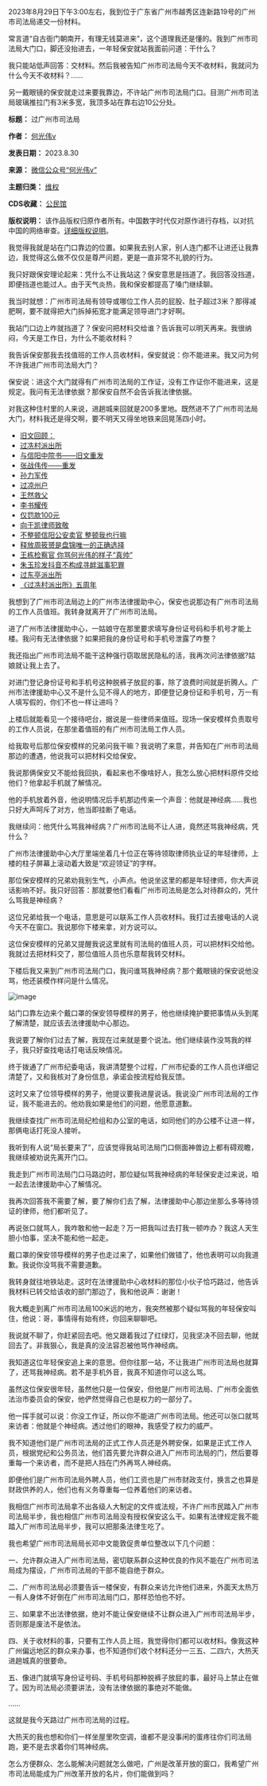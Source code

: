 2023年8月29日下午3:00左右，我到位于广东省广州市越秀区连新路19号的广州市司法局递交一份材料。


常言道“自古衙门朝南开，有理无钱莫进来”，这个道理我还是懂的。我到广州市司法局大门口，脚还没抬进去，一年轻保安就站我面前问道：干什么？


我只能站低声回答：交材料。然后我被告知广州市司法局今天不收材料，我就问为什么今天不收材料？……


另一戴眼镜的保安就走过来要我靠边，不许站广州市司法局门口。目测广州市司法局玻璃推拉门有3米多宽，我顶多站在靠右边10公分处。




**标题：** 过广州市司法局  

**作者：** [何光伟v](https://chinadigitaltimes.net/space/何光伟)  

**发表日期：** 2023.8.30  

**来源：** [微信公众号“何光伟v”](https://web.archive.org/web/https://mp.weixin.qq.com/s/4yLwwxoWcdArUpmsS4mHvw)  

**主题归类：** [维权](https://chinadigitaltimes.net/space/维权)  

**CDS收藏：** [公民馆](https://chinadigitaltimes.net/space/%E5%85%AC%E6%B0%91%E9%A6%86)  

**版权说明：** 该作品版权归原作者所有。中国数字时代仅对原作进行存档，以对抗中国的网络审查。[详细版权说明](https://chinadigitaltimes.net/chinese/copyright)。


我觉得我就是站在门口靠边的位置。如果我去别人家，别人连门都不让进还让我靠边，我觉得这么做不仅仅是尊严问题，更是一直非常不礼貌的行为。


我只好跟保安理论起来：凭什么不让我站这？保安意思是挡道了。我回答没挡道，即便挡道也能过人。由于天气炎热，我和保安都提高了嗓门继续聊。


我当时就想：广州市司法局有领导或哪位工作人员的屁股、肚子超过3米？那得减肥啊，要不就得把大门拆掉拓宽才能满足领导进门才好啊。


我站门口边上咋就挡道了？保安问把材料交给谁？告诉我可以明天再来。我很纳闷，今天是工作日，为什么不能收材料？


我告诉保安那我去找值班的工作人员收材料，保安就说：你不能进来。我又问为何不许我进广州市司法局大门？


保安说：进这个大门就得有广州市司法局的工作证，没有工作证你不能进来，这是规定。我问有无法律依据？那保安自然不会告诉我法律依据。


对我这种住村里的人来说，进趟城来回就是200多里地。既然进不了广州市司法局大门，材料我还是得交啊，要不明天又得坐地铁来回晃荡四小时。


* [旧文回顾：](http://mp.weixin.qq.com/s?__biz=MzUxNTk0NDYzOA==&mid=2247484617&idx=1&sn=971cf919b66adec3fc9160a73a702be0&chksm=f9afbd18ced8340ea2afe830030e73c19ecd3572f44a9b9b96d0939b9eb60f52408ad54c61e9&scene=21#wechat_redirect)
* [过冼村派出所](http://mp.weixin.qq.com/s?__biz=MzUxNTk0NDYzOA==&mid=2247483656&idx=1&sn=751a050fa0a9219ec277b810e852614d&chksm=f9afb8d9ced831cfc87c0d603e22f892a7d3c074411c37a62ad4c2afb7366b66d47200ab7f8d&scene=21#wechat_redirect)
* [与信阳中院书——旧文重发](http://mp.weixin.qq.com/s?__biz=MzUxNTk0NDYzOA==&mid=2247484617&idx=1&sn=971cf919b66adec3fc9160a73a702be0&chksm=f9afbd18ced8340ea2afe830030e73c19ecd3572f44a9b9b96d0939b9eb60f52408ad54c61e9&scene=21#wechat_redirect)
* [张战伟传——重发](http://mp.weixin.qq.com/s?__biz=MzUxNTk0NDYzOA==&mid=2247484767&idx=1&sn=c0e665f8a08ac805da574743db2ee001&chksm=f9afbc8eced83598a5a2e9819e695e55d2a76ef0c6dd3fe6b74c28931b13c6e745fde067f747&scene=21#wechat_redirect)
* [孙力军传](http://mp.weixin.qq.com/s?__biz=MzUxNTk0NDYzOA==&mid=2247484911&idx=1&sn=ad859adedff27b4e09df8a552b3c1303&chksm=f9afbc3eced83528c2d214c048c80a63211617e074af65460570109fb57fec21c9738e0baa46&scene=21#wechat_redirect)
* [过凉州户](http://mp.weixin.qq.com/s?__biz=MzUxNTk0NDYzOA==&mid=2247485015&idx=1&sn=63d5dbe5c385519eaef934b36255101e&chksm=f9afbf86ced83690a5fbf490c1b911844853b3d6f08e72588a325e0946bfcb3335c9d8e7d5d3&scene=21#wechat_redirect)
* [王然救父](http://mp.weixin.qq.com/s?__biz=MzUxNTk0NDYzOA==&mid=2247484522&idx=1&sn=0aea0cb94195ed11ad185000746debe6&chksm=f9afbdbbced834adda13e673f236544ba306c077a133abf9acd0bfdbd1956661fa738bfc5d34&scene=21#wechat_redirect)
* [李书耀传](http://mp.weixin.qq.com/s?__biz=MzUxNTk0NDYzOA==&mid=2247484562&idx=1&sn=80c4a9a9e0eaf2282bafc6813e5e6188&chksm=f9afbd43ced83455572cd4e599340edba802fa944927b473188b69b96f33f9df32965d2cbf30&scene=21#wechat_redirect)
* [仅罚款100元](http://mp.weixin.qq.com/s?__biz=MzUxNTk0NDYzOA==&mid=2247485048&idx=1&sn=9414472b30e8a708ac9769899512be20&chksm=f9afbfa9ced836bf3985097633fb6944dcfa5ee20f756c230b86a40af8b65a8d832f001f6a95&scene=21#wechat_redirect)
* [向于凯律师致敬](http://mp.weixin.qq.com/s?__biz=MzUxNTk0NDYzOA==&mid=2247485042&idx=1&sn=ddecc8d4b9e643e0e29306c7ee4d78d3&chksm=f9afbfa3ced836b5cbb90f503392997b2e969dc8cc1dcbecae0f44e3646ade447c9e23b43d0e&scene=21#wechat_redirect)
* [不整顿信阳公安卖官 整顿我也行嘛](http://mp.weixin.qq.com/s?__biz=MzUxNTk0NDYzOA==&mid=2247484903&idx=1&sn=28fa5018bd1597465275c64056042a50&chksm=f9afbc36ced83520e0e7bfd29cc1da33943af54a8a20fbcb16277dca36f6cd13c84120a7228e&scene=21#wechat_redirect)
* [释放周筱赟是盘锦唯一的正确选择](http://mp.weixin.qq.com/s?__biz=MzUxNTk0NDYzOA==&mid=2247484891&idx=1&sn=b80bf87ddcb87ccdf288bdcfc40b3899&chksm=f9afbc0aced8351cafc5ddfccccad33a7aff9796b96bdf3a678503524d698b5a935e17e55d8c&scene=21#wechat_redirect)
* [王栋检察官 你骂何光伟的样子“真帅”](http://mp.weixin.qq.com/s?__biz=MzUxNTk0NDYzOA==&mid=2247485052&idx=1&sn=96f0d76c4a6d085cdeaf3e97ddc598d1&chksm=f9afbfadced836bbc43c4808aab81add2bb9b0a633adc50580cb677b9b1eff9dc3797c549a0b&scene=21#wechat_redirect)
* [朱玉珍发抖音不构成寻衅滋事犯罪](http://mp.weixin.qq.com/s?__biz=MzUxNTk0NDYzOA==&mid=2247485107&idx=1&sn=db5369661d838c946bad91c699499766&chksm=f9afbf62ced83674922506f0a42f28a149232183032e4cecc087c47642efb2285a5cc6e8a415&scene=21#wechat_redirect)
* [过东亭派出所](http://mp.weixin.qq.com/s?__biz=MzUxNTk0NDYzOA==&mid=2247485146&idx=1&sn=a06fbe7dc11c82ab5a6ec824d8ba989f&chksm=f9afbf0bced8361d8b68852e11a0e0d33fa2d4132681b4654bf27f6372562d4a3643fa292c5d&scene=21#wechat_redirect)
* [《过冼村派出所》五周年](http://mp.weixin.qq.com/s?__biz=MzUxNTk0NDYzOA==&mid=2247485151&idx=1&sn=3994296b8384ea250113aa23db68d9f5&chksm=f9afbf0eced836189a4ab33672f1543260eedef96f8f98037f614c97b7c4187f5698b5651d0f&scene=21#wechat_redirect)


我想到了广州市司法局边上的广州市法律援助中心，保安也说那边有广州市司法局的工作人员值班。我转身就离开了广州市司法局。


进了广州市法律援助中心，一姑娘守在那里要求填写身份证号码和手机号才能上楼。我问有无法律依据？如果把我的身份证号和手机号泄露了咋整？


我还指出广州市司法局不能干这种强行窃取居民隐私的活，我再次问法律依据?姑娘就让我上去了。


对进门登记身份证号和手机号这种脱裤子放屁的事，除了浪费时间就是折腾人。广州市法律援助中心又不是什么见不得人的地方，即便登记身份证和手机号，万一有人填写假的，你们不也一样让进吗？


上楼后就能看见一个接待吧台，据说是一些律师来值班。现场一保安模样负责取号的工作人员说，在那坐着值班的有广州市司法局工作人员。


给我取号后那位保安模样的兄弟问我干嘛？我说明了来意，并告知在广州市司法局那边的遭遇，他说我可以把材料交给保安。


我说那俩保安又不能给我回执，看起来也不像啥好人，我怎么放心把材料原件交给他们？他拿起手机就了解情况。


他的手机放着外音，他说明情况后手机那边传来一个声音：他就是神经病……我也只好大声呵斥了对方，他当即挂断了电话。


我继续问：他凭什么骂我神经病？广州市司法局不让人进，竟然还骂我神经病，凭什么？


广州市法律援助中心大厅里端坐着几十位正在等待领取律师执业证的年轻律师，上楼的柱子屏幕上滚动着大致是“欢迎领证”的字样。


那位保安模样的兄弟劝我别生气，小声点。他说坐这里的都是年轻律师，你大声说话影响不好。我只好回答：那就要他们看看广州市司法局是怎么对待群众的，凭什么骂我是神经病？


这位兄弟给我一个电话，意思是可以联系工作人员收材料。我打过去接电话的人说今天不在窗口。我说那你下楼来拿，对方说可以。


这位保安模样的兄弟又提醒我说这里就有司法局的值班人员，可以把材料交给他。我就过去把材料交了，那位值班人员也乐意帮我转交材料。


下楼后我又来到广州市司法局门口，我问谁骂我神经病？那个戴眼镜的保安说他没骂，他还装模作样问是什么情况。


![image](https://chinadigitaltimes.net/chinese/files/2023/08/post-699776-64ef1b2909bf9.)


站门口靠左边来个戴口罩的保安领导模样的男子，他也继续掩护要把事情从头到尾了解清楚，就应该去法律援助中心那边。


我说要了解你们过去了解，我现在过来就是要个说法。他们继续装作没骂我的样子，我只好查找电话打电话反映情况。


终于拨通了广州市纪委电话，我讲清楚整个过程，广州市纪委的工作人员也详细记清楚了，又和我核对了身份信息，承诺会按流程给我反馈。


这时又来了位领导模样的男子，他提议要我进屋说话。我说没广州市司法局的工作证，我不能进去的。他劝我如果是他们的问题，他愿意道歉。


我继续查找广州市司法局纪检组和办公室的电话，如同他们的办公楼不让进一样，那俩电话打死没人接听。


我听到有人说“局长要来了”，应该觉得我站司法局门口侧面神兽边上都有碍观瞻，我继续被劝说先离开门口。


我走到广州市司法局门口马路边时，那位疑似骂我神经病的年轻保安走过来说，咱一起去法律援助中心了解情况。


我再次回答我不需要了解，要了解你们去了解，法律援助中心那边坐那么多等待领证的律师，他们都听见了。


再说张口就骂人，我咋敢和他一起走？万一把我叫过去打我一顿咋办？我这人天生胆小怕事，坚决不能和他一起走。


戴口罩的保安领导模样的男子也走过来了，如果他们做错了，他也表明可以向我道歉。我说你没骂我不需要道歉。


我转身就往地铁站走。这时在法律援助中心收材料的那位小伙子恰巧路过，他告诉我材料已转交给该收的部门那边了，我和他说声：谢谢！


我大概走到离广州市司法局100米远的地方，我突然被那个疑似骂我的年轻保安叫住，他说：哥，事情得有始有终，你回来聊聊吧。


我说就不聊了，你赶紧回去吧。他又跟着我过了红绿灯，见我坚决不回去聊，他就回去了。非我狠心，我是真的没法容忍被他骂作神经病。


我知道这位年轻保安追上来的意思。但你往那一站，不让我进广州市司法局也就算了，还骂我神经病。若不是手机外音，我真不知道你可以这么骂。


虽然这位保安很年轻，虽然他只是一位保安，但他是广州市司法局、广州市全面依法治市委员会的保安，他俨然觉得自己也是权力的一部分了。


他一挥手就可以说：你没工作证，所以你不能进广州市司法局。他还可以张口就骂来访者：他就是个神经病。透过他们的眼神，我感受了权力的威严。


我不知道他们是广州市司法局的正式工作人员还是外聘安保，如果是正式工作人员，根据党纪和公务员法，他们首先要允许群众进入广州市司法局的门，然后要尊重每一个来访者，而不是把人挡在门外再骂人神经病。


即便他们是广州市司法局外聘人员，他们工资也是广州市财政支付，换言之也算是财政供养的人，他们也有义务尊重每一位养着他们的来访者。


我相信广州市司法局拿不出各级人大制定的文件或法规，不许广州市民踏入广州市司法局半步，我也相信广州市司法局没有授权保安这么干。如果有法律规定我不能踏入广州市司法局半步，我可以把那条法律生吃了。


我也希望广州市司法局局长邓中文能敦促贵单位整改以下几个问题：


一、允许群众进入广州市司法局，密切联系群众这种优良的作风不能在广州市司法局成为摆设，广州市司法局的干部不能自绝于群众。


二、广州市司法局必须要告诉一楼保安，有群众来访允许他们进来，外面天太热万一有人身体不好倒在广州市司法局门口，那样恐怕也不好。


三、如果拿不出法律依据，绝对不能让保安继续不让群众进入广州市司法局半步，否则那是废法不是依法。


四、关于收材料的事，只要有工作人员上班，我觉得你们都可以收材料。像我这种广州偏远地区的群众来办事，也不知道你们收个材料还分一三五、二四六，大热天进趟城真的很要命。


五、像进门就填写身份证号码、手机号码那种脱裤子放屁的事，最好马上禁止在做了。因为司法局必须要讲法，没有法律依据的事绝对不能做。


……


这就是我今天路过广州市司法局的过程。


大热天的我也想和你们一样坐屋里吹空调，谁都不是没事闲的蛋疼往你们司法局跑，更不是去求着你们骂神经病。


怎么方便群众、怎么能解决问题就怎么做吧，广州是改革开放的窗口，我希望广州市司法局能成为广州改革开放的名片，你们能做到吗？

